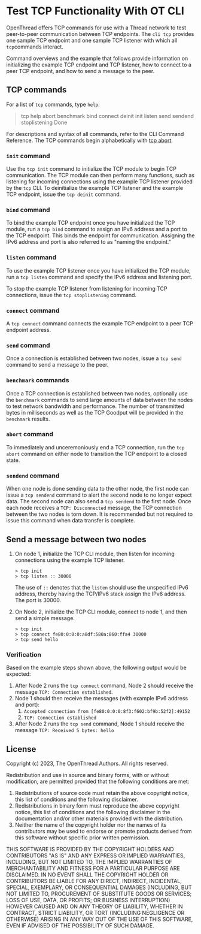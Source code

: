 # Test TCP Functionality With OT CLI

OpenThread offers TCP commands for use with a Thread network to test peer-to-peer
communication between TCP endpoints. The `cli tcp` provides one sample TCP
endpoint and one sample TCP listener with which all `tcp`commands interact.

Command overviews and the example that follows provide information on initializing
the example TCP endpoint and TCP listener, how to connect to a peer TCP endpoint,
and how to send a message to the peer.

## TCP commands

For a list of `tcp` commands, type `help`:

> tcp help
abort
benchmark
bind
connect
deinit
init
listen
send
sendend
stoplistening
Done

For descriptions and syntax of all commands, refer to the CLI Command Reference.
The TCP commands begin alphabetically with
[tcp abort](https://openthread.io/reference/cli/commands#tcp_abort).

### `init` command

Use the `tcp init` command to initialize the TCP module to begin TCP communication.
The TCP module can then perform many functions, such as listening for incoming
connections using the example TCP listener provided by the `tcp` CLI.
To deinitialize the example TCP listener and the example TCP endpoint,
issue the `tcp deinit` command.

### `bind` command

To bind the example TCP endpoint once you have initialized the TCP module,
run a `tcp bind` command to assign an IPv6 address and a port to the TCP endpoint.
This binds the endpoint for communication. Assigning the IPv6 address and port
is also referred to as "naming the endpoint."

### `listen` command 

To use the example TCP listener once you have initialized the TCP module,
run a `tcp listen` command and specify the IPv6 address and listening port.

To stop the example TCP listener from listening for incoming TCP connections,
issue the `tcp stoplistening` command. 

### `connect` command

A `tcp connect` command connects the example TCP endpoint to a peer TCP endpoint address.

### `send` command

Once a connection is established between two nodes, issue a `tcp send` command
to send a message to the peer.

### `benchmark` commands

Once a TCP connection is established between two nodes, optionally use the
`benchmark` commands to send large amounts of data between the nodes to test
network bandwidth and performance. The number of transmitted bytes in milliseconds
as well as the TCP Goodput will be provided in the `benchmark` results.

### `abort` command

To immediately and unceremoniously end a TCP connection, run the `tcp abort`
command on either node to transition the TCP endpoint to a closed state.

### `sendend` command

When one node is done sending data to the other node, the first node can
issue a `tcp sendend` command to alert the second node to no longer expect
data. The second node can also send a `tcp sendend` to the first node.
Once each node receives a `TCP: Disconnected` message, the TCP connection
between the two nodes is torn down. It is recommended but not required to
issue this command when data transfer is complete.

## Send a message between two nodes

1. On node 1, initialize the TCP CLI module, then listen for incoming connections
   using the example TCP listener.

   ```
   > tcp init
   > tcp listen :: 30000
   ```

   The use of `::` denotes that the `listen` should use the unspecified IPv6 address,
   thereby having the TCP/IPv6 stack assign the IPv6 address. The port is 30000.  

1. On Node 2, initialize the TCP CLI module, connect to node 1, and then send a
   simple message. 

   ```
   > tcp init
   > tcp connect fe80:0:0:0:a8df:580a:860:ffa4 30000
   > tcp send hello
   ```
### Verification

Based on the example steps shown above, the following output would be expected:

1. After Node 2 runs the `tcp connect` command, Node 2 should receive
   the message `TCP: Connection established`.
1. Node 1 should then receive the messages (with example IPv6 address and port):
    1. `Accepted connection from [fe80:0:0:0:8f3:f602:bf9b:52f2]:49152`
    1. `TCP: Connection established`
1. After Node 2 runs the `tcp send` command, Node 1 should receive
   the message `TCP: Received 5 bytes: hello` 
    
## License

Copyright (c) 2023, The OpenThread Authors.
All rights reserved.

Redistribution and use in source and binary forms, with or without
modification, are permitted provided that the following conditions are met:
1. Redistributions of source code must retain the above copyright
   notice, this list of conditions and the following disclaimer.
2. Redistributions in binary form must reproduce the above copyright
   notice, this list of conditions and the following disclaimer in the
   documentation and/or other materials provided with the distribution.
3. Neither the name of the copyright holder nor the
   names of its contributors may be used to endorse or promote products
   derived from this software without specific prior written permission.

THIS SOFTWARE IS PROVIDED BY THE COPYRIGHT HOLDERS AND CONTRIBUTORS "AS IS"
AND ANY EXPRESS OR IMPLIED WARRANTIES, INCLUDING, BUT NOT LIMITED TO, THE
IMPLIED WARRANTIES OF MERCHANTABILITY AND FITNESS FOR A PARTICULAR PURPOSE
ARE DISCLAIMED. IN NO EVENT SHALL THE COPYRIGHT HOLDER OR CONTRIBUTORS BE
LIABLE FOR ANY DIRECT, INDIRECT, INCIDENTAL, SPECIAL, EXEMPLARY, OR
CONSEQUENTIAL DAMAGES (INCLUDING, BUT NOT LIMITED TO, PROCUREMENT OF
SUBSTITUTE GOODS OR SERVICES; LOSS OF USE, DATA, OR PROFITS; OR BUSINESS
INTERRUPTION) HOWEVER CAUSED AND ON ANY THEORY OF LIABILITY, WHETHER IN
CONTRACT, STRICT LIABILITY, OR TORT (INCLUDING NEGLIGENCE OR OTHERWISE)
ARISING IN ANY WAY OUT OF THE USE OF THIS SOFTWARE, EVEN IF ADVISED OF THE
POSSIBILITY OF SUCH DAMAGE.    

